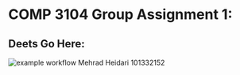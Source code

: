 # COMP 3104 Group Assignment 1:

## Deets Go Here:
![example workflow](https://github.com/multimokia/COMP3104_Group_Assignment/actions/workflows/this-thang-checks-ci.yml/badge.svg)
Mehrad Heidari 101332152
